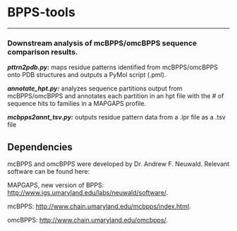 # BPPS-tools
---

### Downstream analysis of mcBPPS/omcBPPS sequence comparison results.

___pttrn2pdb.py:___ maps residue patterns identified from mcBPPS/omcBPPS onto PDB structures and outputs a PyMol script (.pml).

___annotate_hpt.py:___ analyzes sequence partitions output from mcBPPS/omcBPPS and annotates each partition in an hpt file with the # of sequence hits to families in a MAPGAPS profile.

___mcbpps2annt_tsv.py:___ outputs residue pattern data from a .lpr file as a .tsv file 

Dependencies
---
mcBPPS and omcBPPS were developed by Dr. Andrew F. Neuwald. Relevant software can be found here:

MAPGAPS, new version of BPPS: http://www.igs.umaryland.edu/labs/neuwald/software/.

mcBPPS: http://www.chain.umaryland.edu/mcbpps/index.html.

omcBPPS: http://www.chain.umaryland.edu/omcbpps/.



